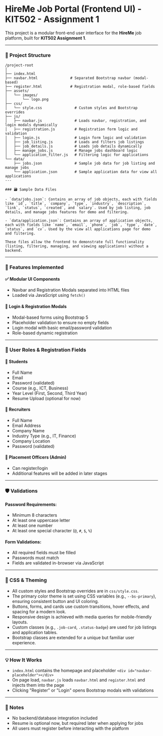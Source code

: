 # HireMe Job Portal (Frontend UI) - KIT502 - Assignment 1

This project is a modular front-end user interface for the **HireMe** job platform, built for **KIT502 Assignment 1**.

---

### 📁 Project Structure

```
/project-root
│
├── index.html
├── navbar.html               # Separated Bootstrap navbar (modal-based)
├── register.html             # Registration modal, role-based fields
├── assets/
│   └── images/
│       └── logo.png
├── css/
│   └── style.css               # Custom styles and Bootstrap overrides
├── js/
│   ├── navbar.js               # Loads navbar, registration, and login modals dynamically
│   ├── registration.js         # Registration form logic and validation
│   ├── login.js                # Login form logic and validation
│   ├── job_listing.js          # Loads and filters job listings
│   ├── job_details.js          # Loads job details dynamically
│   ├── manage_jobs.js          # Manage jobs dashboard logic
│   └── application_filter.js   # Filtering logic for applications
└── data/
    ├── jobs.json               # Sample job data for job listing and manage jobs
    └── application.json        # Sample application data for view all applications
---

### 🗃️ Sample Data Files

- `data/jobs.json`: Contains an array of job objects, each with fields like `id`, `title`, `company`, `type`, `industry`, `description`, `link`, `status`, `created`, and `salary`. Used by job listing, job details, and manage jobs features for demo and filtering.

- `data/application.json`: Contains an array of application objects, each with fields like `name`, `email`, `phone`, `job`, `type`, `date`, `status`, and `cv`. Used by the view all applications page for demo and filtering.

These files allow the frontend to demonstrate full functionality (listing, filtering, managing, and viewing applications) without a backend.
```

---

### 🎯 Features Implemented

#### ✅ Modular UI Components
- Navbar and Registration Modals separated into HTML files
- Loaded via JavaScript using `fetch()`

#### 🔐 Login & Registration Modals
- Modal-based forms using Bootstrap 5
- Placeholder validation to ensure no empty fields
- Login modal with basic email/password validation
- Role-based dynamic registration

---

### 👥 User Roles & Registration Fields

#### 🔹 Students
- Full Name
- Email
- Password (validated)
- Course (e.g., ICT, Business)
- Year Level (First, Second, Third Year)
- Resume Upload (optional for now)

#### 🔹 Recruiters
- Full Name
- Email Address
- Company Name
- Industry Type (e.g., IT, Finance)
- Company Location
- Password (validated)

#### 🔹 Placement Officers (Admin)
- Can register/login
- Additional features will be added in later stages

---

### 🛡️ Validations

#### Password Requirements:
- Minimum 8 characters  
- At least one uppercase letter  
- At least one number  
- At least one special character (`@`, `#`, `$`, `%`)

#### Form Validations:
- All required fields must be filled
- Passwords must match
- Fields are validated in-browser via JavaScript

---


### 🎨 CSS & Theming

- All custom styles and Bootstrap overrides are in `css/style.css`.
- The primary color theme is set using CSS variables (e.g., `--bs-primary`), ensuring consistent button and UI coloring.
- Buttons, forms, and cards use custom transitions, hover effects, and spacing for a modern look.
- Responsive design is achieved with media queries for mobile-friendly layouts.
- Custom classes (e.g., `.job-card`, `.status-badge`) are used for job listings and application tables.
- Bootstrap classes are extended for a unique but familiar user experience.

---

### 💡 How It Works

- `index.html` contains the homepage and placeholder `<div id="navbar-placeholder"></div>`
- On page load, `navbar.js` loads `navbar.html` and `register.html` and injects them into the page
- Clicking "Register" or "Login" opens Bootstrap modals with validations

---

### 📌 Notes

- No backend/database integration included
- Resume is optional now, but required later when applying for jobs
- All users must register before interacting with the platform
